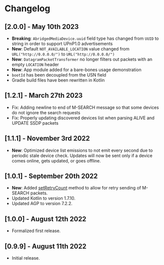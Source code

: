 # Changelog

## [2.0.0] - May 10th 2023
- **Breaking**: `AbridgedMediaDevice.uuid` field type has changed from `UUID` to string in order to support UPnP1.0 advertisements
- **New**: Default `NOT_AVAILABLE_LOCATION` value changed from `URL("http://0.0.0.0/")` to `URL("http://0.0.0.0/")`
- **New**: `DatagramPacketTransformer` no longer filters out packets with an empty `LOCATION` header
- **New**: App module added for a bare-bones usage demonstration
- `bootId` has been decoupled from the USN field
- Gradle build files have been rewritten in Kotlin

## [1.2.1] - March 27th 2023
- Fix: Adding newline to end of M-SEARCH message so that some devices do not ignore the search requests
- Fix: Properly updating discovered devices list when parsing ALIVE and UPDATE SSDP packets

## [1.1.1] - November 3rd 2022
- **New**: Optimized device list emissions to not emit every second due to periodic stale device check. Updates will now be sent only if a device comes online, gets updated, or goes offline.

## [1.0.1] - September 20th 2022
- **New**: Added [setRetryCount](lighthouse/src/main/java/com/ivanempire/lighthouse/LighthouseClient.kt#L40) method to allow for retry sending of M-SEARCH packets.
- Updated Kotlin to version 1.7.10.
- Updated AGP to version 7.2.2.

## [1.0.0] - August 12th 2022
- Formalized first release.

## [0.9.9] - August 11th 2022
- Initial release.
